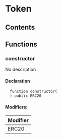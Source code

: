 # Token





## Contents
<!-- START doctoc -->
<!-- END doctoc -->




## Functions

### constructor
No description


#### Declaration
```solidity
  function constructor(
  ) public ERC20
```

#### Modifiers:
| Modifier |
| --- |
| ERC20 |





